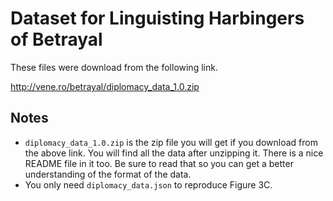 # Dataset for Linguisting Harbingers of Betrayal 

These files were download from the following link.

http://vene.ro/betrayal/diplomacy_data_1.0.zip

## Notes

- `diplomacy_data_1.0.zip` is the zip file you will get if you download from the above link. You will find all the data after unzipping it. There is a nice README file in it too. Be sure to read that so you can get a better understanding of the format of the data.
- You only need `diplomacy_data.json` to reproduce Figure 3C.